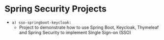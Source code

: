 # Spring Security Projects

- ```a) sso-springboot-keycloak:``` 
  - Project to demonstrate how to use Spring Boot, Keycloak, Thymeleaf and Spring Security to implement Single Sign-on (SSO)